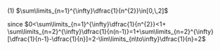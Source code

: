 
(1) $\sum\limits_{n=1}^{\infty}\dfrac{1}{n^{2}}\in[0,\,2]$

since  $0<\sum\limits_{n=1}^{\infty}\dfrac{1}{n^{2}}<1+ \sum\limits_{n=2}^{\infty}\dfrac{1}{n(n-1)}=1+\sum\limits_{n=2}^{\infty}[\dfrac{1}{n-1}-\dfrac{1}{n}]=2-\lim\limits_{n\to\infty}\dfrac{1}{n}=2$